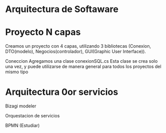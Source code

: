 # Arquitectura de Softaware

# Proyecto N capas

Creamos un proyecto con 4 capas, utilizando 3 bibliotecas (Conexion, 
DTO(modelo), Negocios(controlador), GUI(Graphic User Interface)).

Coneccion
Agregamos una clase conexionSQL.cs
Esta clase se crea solo una vez, y puede utilizarse de manera general 
para todos los proyectos del mismo tipo




# Arquitectura 0or servicios 

Bizagi modeler

Orquestacion de servicios

BPMN (Estudiar)
